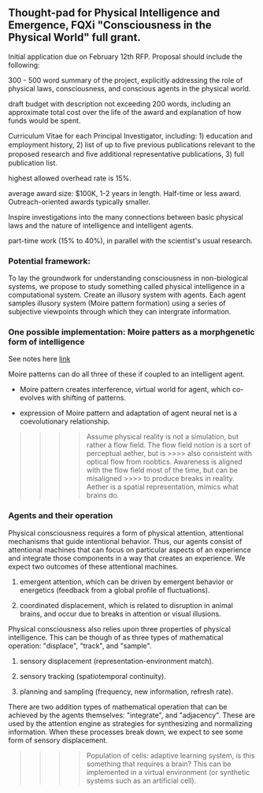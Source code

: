 ## Thought-pad for Physical Intelligence and Emergence, FQXi "Consciousness in the Physical World" full grant.

Initial application due on February 12th RFP. Proposal should include the following:

300 - 500 word summary of the project, explicitly addressing the role of physical laws, consciousness, and conscious agents in the physical world.

draft budget with description not exceeding 200 words, including an approximate total cost over the life of the award and explanation of how funds would be spent.  

Curriculum Vitae for each Principal Investigator, including: 1) education and employment history, 2) list of up to ﬁve previous publications relevant to the proposed research and ﬁve additional representative publications, 3) full publication list.

highest allowed overhead rate is 15%.

average award size: $100K, 1-2 years in length. Half-time or less award. Outreach-oriented awards typically smaller.

Inspire investigations into the many connections between basic physical laws and the nature of intelligence and intelligent agents.

part-time work (15% to 40%), in parallel with the scientist's usual research.  



### Potential framework:  

To lay the groundwork for understanding consciousness in non-biological systems, we propose to study something called physical intelligence in a computational system. Create an illusory system with agents. Each agent samples illusory system (Moire pattern formation) using a series of subjective viewpoints through which they can intergrate information. 

### One possible implementation: Moire patters as a morphgenetic form of intelligence

See notes here [link](https://github.com/devoworm/AoDT/blob/master/Moire%20Patterns%20for%20Developmental%20Data/README.md)

Moire patterns can do all three of these if coupled to an intelligent agent.

* Moire pattern creates interference, virtual world for agent, which co-evolves with shifting of patterns.

* expression of Moire pattern and adaptation of agent neural net is a coevolutionary relationship.

>>>> Assume physical reality is not a simulation, but rather a flow field. The flow field notion is a sort of perceptual aether, but is >>>> also consistent with optical flow from roobtics. Awareness is aligned with the flow field most of the time, but can be misaligned >>>> to produce breaks in reality. Aether is a spatial representation, mimics what brains do.  

### Agents and their operation

Physical consciousness requires a form of physical attention, attentional mechanisms that guide intentional behavior. Thus, our agents consist of attentional machines that can focus on particular aspects of an experience and integrate those components in a way that creates an experience. We expect two outcomes of these attentional machines.

1) emergent attention, which can be driven by emergent behavior or energetics (feedback from a global profile of fluctuations).

2) coordinated displacement, which is related to disruption in animal brains, and occur due to breaks in attention or visual illusions.

Physical consciousness also relies upon three properties of physical intelligence. This can be though of as three types of mathematical operation: "displace", "track", and "sample".  

1) sensory displacement (representation-environment match).  

2) sensory tracking (spatiotemporal continuity).  

3) planning and sampling (frequency, new information, refresh rate).  

There are two addition types of mathematical operation that can be achieved by the agents themselves: "integrate", and "adjacency". These are used by the attention engine as strategies for synthesizing and normalizing information. When these processes break down, we expect to see some form of sensory displacement.

>>>> Population of cells: adaptive learning system, is this something that requires a brain?  This can be implemented in a virtual 
>>>> environment (or synthetic systems such as an artificial cell).  



